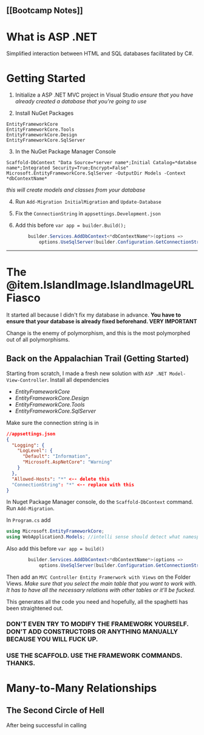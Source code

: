 [[Bootcamp Notes]]
---

# What is ASP .NET
Simplified interaction between HTML and SQL databases facilitated by C#.
# Getting Started
1. Initialize a ASP .NET MVC project in Visual Studio
*ensure that you have already created a database that you're going to use*

2. Install NuGet Packages
```
EntityFrameworkCore
EntityFrameworkCore.Tools
EntityFrameworkCore.Design
EntityFrameworkCore.SqlServer
```

3. In the NuGet Package Manager Console
```
Scaffold-DbContext "Data Source=*server name*;Initial Catalog=*databse name*;Integrated Security=True;Encrypt=False" Microsoft.EntityFrameworkCore.SqlServer -OutputDir Models -Context *dbContextName*
```
*this will create models and classes from your database*

4. Run `Add-Migration InitialMigration` and `Update-Database`

5. Fix the `ConnectionString` in `appsettings.Development.json`

6. Add this before `var app = builder.Build();`
```csharp
        builder.Services.AddDbContext<*dbContextName*>(options => 
            options.UseSqlServer(builder.Configuration.GetConnectionString("databaseName")));
```


---

# The @item.IslandImage.IslandImageURL Fiasco

It started all because I didn't fix my database in advance.
**You have to ensure that your database is already fixed beforehand. VERY IMPORTANT**

Change is the enemy of polymorphism, and this is the most polymorphed out of all polymorphisms.

## Back on the Appalachian Trail (Getting Started)
Starting from scratch, I made a fresh new solution with `ASP .NET Model-View-Controller`.
Install all dependencies
- *EntityFrameworkCore*
- *EntityFrameworkCore.Design*
- *EntityFrameworkCore.Tools*
- *EntityFrameworkCore.SqlServer*

Make sure the connection string is in
```json
//appsettings.json
{
  "Logging": {
    "LogLevel": {
      "Default": "Information",
      "Microsoft.AspNetCore": "Warning"
    }
  },
  "Allowed-Hosts": "*" <-- delete this
  "ConnectionString": "*" <-- replace with this
}
```

In Nuget Package Manager console, do the `Scaffold-DbContext` command. Run `Add-Migration`.

In `Program.cs` add
```csharp
using Microsoft.EntityFrameworkCore;
using WebApplication3.Models; //intelli sense should detect what namespace the DbContext Models are in
```

Also add this before `var app = build()`
```csharp
        builder.Services.AddDbContext<*dbContextName*>(options => 
            options.UseSqlServer(builder.Configuration.GetConnectionString("databaseName")));
```

Then add an `MVC Controller Entity Framerwork with Views` on the Folder Views. 
*Make sure that you select the main table that you want to work with. It has to have all the necessary relations with other tables or it'll be fucked.*

This generates all the code you need and hopefully, all the spaghetti has been straightened out.

### DON'T EVEN TRY TO MODIFY THE FRAMEWORK YOURSELF. DON'T ADD CONSTRUCTORS OR ANYTHING MANUALLY BECAUSE YOU WILL FUCK UP.
### USE THE SCAFFOLD. USE THE FRAMEWORK COMMANDS. THANKS.

# Many-to-Many Relationships

## The Second Circle of Hell
After being successful in calling 